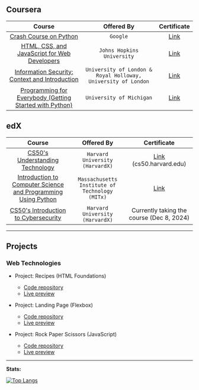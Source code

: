 ## Coursera
|  Course    |  Offered By | Certificate |
| :--------: | :---------: | :---------: |
| [Crash Course on Python](https://www.coursera.org/learn/python-crash-course) | `Google` | [Link](https://www.coursera.org/account/accomplishments/verify/LPYVRPWTKN9U) |
| [HTML, CSS, and JavaScript for Web Developers](https://www.coursera.org/learn/html-css-javascript-for-web-developers?) | `Johns Hopkins University` | [Link](https://www.coursera.org/account/accomplishments/records/7CV64LGXGX6E) |
| [Information Security: Context and Introduction](https://www.coursera.org/learn/information-security-data) | `University of London & Royal Holloway, University of London` | [Link](https://www.coursera.org/account/accomplishments/records/8MZDYZKH8A2D) |
| [Programming for Everybody (Getting Started with Python)](https://www.coursera.org/learn/python) | `University of Michigan` | [Link](https://www.coursera.org/account/accomplishments/records/4PAFTEFVK34G) |

## edX
| Course | Offered By | Certificate |
| :----: | :--------: | :---------: |
| [CS50's Understanding Technology](https://www.edx.org/learn/computer-science/harvard-university-cs50-s-understanding-technology) | `Harvard University (HarvardX)` | [Link](https://cs50.harvard.edu/certificates/2e7c47d4-69b5-42ad-9385-5f11475f6cab) (cs50.harvard.edu) |
| [Introduction to Computer Science and Programming Using Python](https://www.edx.org/learn/computer-science/massachusetts-institute-of-technology-introduction-to-computer-science-and-programming-using-python) | `Massachusetts Institute of Technology (MITx)` | [Link](https://courses.edx.org/certificates/31933e1f413741a09fc26b0b14e0be28) |
| [CS50's Introduction to Cybersecurity](https://www.edx.org/learn/cybersecurity/harvard-university-cs50-s-introduction-to-cybersecurity) | `Harvard University (HarvardX)` | Currently taking the course (Dec 8, 2024) |

<hr>

## Projects
### Web Technologies

- Project: Recipes (HTML Foundations)
    - [Code repository](https://github.com/gja-ledesma/odin-recipes)
    - [Live preview](https://gja-ledesma.github.io/odin-recipes/)

- Project: Landing Page (Flexbox)
    - [Code repository](https://github.com/gja-ledesma/landing-page)
    - [Live preview](https://gja-ledesma.github.io/landing-page/)

- Project: Rock Paper Scissors (JavaScript)
    - [Code repository](https://github.com/gja-ledesma/rock-paper-scissors)
    - [Live preview](https://gja-ledesma.github.io/rock-paper-scissors)

<hr>

**Stats:**

[![Top Langs](https://github-readme-stats.vercel.app/api/top-langs/?username=gja-ledesma&layout=compact&show_icons=true&theme=tokyonight)](https://github.com/anuraghazra/github-readme-stats)
